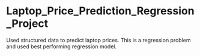 # Laptop_Price_Prediction_Regression_Project
Used structured data to predict laptop prices. This is a regression problem and used best performing regression model.
